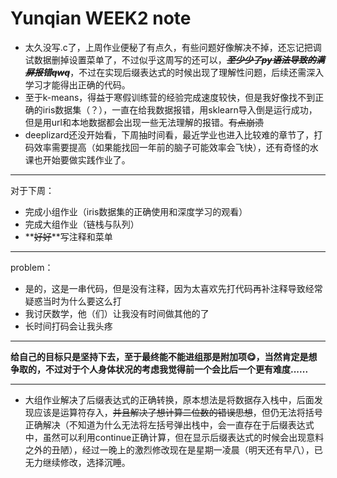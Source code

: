 # Yunqian **WEEK2** note

+ 太久没写.c了，上周作业便秘了有点久，有些问题好像解决不掉，还忘记把调试数据删掉设置菜单了，不过似乎这周写的还可以，***~~至少少了py语法导致的满屏报错qwq~~***，不过在实现后缀表达式的时候出现了理解性问题，后续还需深入学习才能得出正确的代码。
+ 至于k-means，得益于寒假训练营的经验完成速度较快，但是我好像找不到正确的iris数据集（？），一直在给我数据报错，用sklearn导入倒是运行成功，但是用url和本地数据都会出现一些无法理解的报错。~~有点崩溃~~
+ deeplizard还没开始看，下周抽时间看，最近学业也进入比较难的章节了，打码效率需要提高（如果能找回一年前的脑子可能效率会飞快），还有奇怪的水课也开始要做实践作业了。

---

对于下周：
+ 完成小组作业（iris数据集的正确使用和深度学习的观看）
+ 完成大组作业（链栈与队列）
+ **~~好好~~**写注释和菜单

---

problem：
+ 是的，这是一串代码，但是没有注释，因为太喜欢先打代码再补注释导致经常疑惑当时为什么要这么打
+ 我讨厌数学，他（们）让我没有时间做其他的了
+ 长时间打码会让我头疼

---

**给自己的目标只是坚持下去，至于最终能不能进组那是附加项😋，当然肯定是想争取的，不过对于个人身体状况的考虑我觉得前一个会比后一个更有难度......**

---

+ 大组作业解决了后缀表达式的正确转换，原本想法是将数据存入栈中，后面发现应该是运算符存入，~~并且解决了想计算二位数的错误思想~~，但仍无法将括号正确解决（不知道为什么无法将左括号弹出栈中，会一直存在于后缀表达式中，虽然可以利用continue正确计算，但在显示后缀表达式的时候会出现意料之外的丑陋），经过一晚上的激烈修改现在是星期一凌晨（明天还有早八），已无力继续修改，选择沉睡。